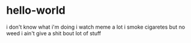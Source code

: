 # hello-world
i don't know what i'm doing
i watch meme a lot
i smoke cigaretes but no weed
i ain't give a shit bout lot of stuff
